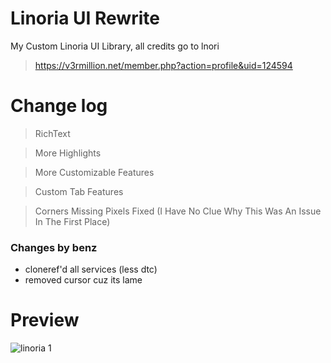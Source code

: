# Linoria UI Rewrite
My Custom Linoria UI Library, all credits go to lnori 
> https://v3rmillion.net/member.php?action=profile&uid=124594

# Change log

> RichText

> More Highlights

> More Customizable Features

> Custom Tab Features

> Corners Missing Pixels Fixed (I Have No Clue Why This Was An Issue In The First Place)

### Changes by benz
- cloneref'd all services (less dtc)
- removed cursor cuz its lame

# Preview

![linoria 1](https://user-images.githubusercontent.com/119365606/204396794-b78449b8-c7ce-4cc5-83bb-941a71c4811a.jpeg)
